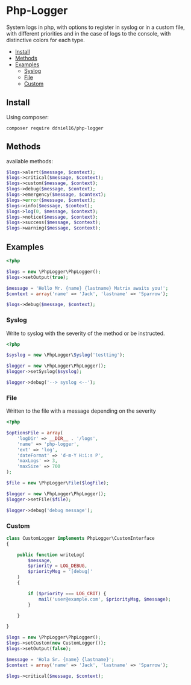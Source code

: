 # Php-Logger

System logs in php, with options to register in syslog or in a custom file, with different priorities and in the case of logs to the console, with distinctive colors for each type.

* [Install](#install)
* [Methods](#methods)
* [Examples](#examples)
  * [Syslog](#syslog)
  * [File](#file)
  * [Custom](#custom)

## Install

Using composer:

````
composer require ddniel16/php-logger
````

## Methods

available methods:

````php
$logs->alert($message, $context);
$logs->critical($message, $context);
$logs->custom($message, $context);
$logs->debug($message, $context);
$logs->emergency($message, $context);
$logs->error($message, $context);
$logs->info($message, $context);
$logs->log(0, $message, $context);
$logs->notice($message, $context);
$logs->success($message, $context);
$logs->warning($message, $context);
````

## Examples

````php
<?php

$logs = new \PhpLogger\PhpLogger();
$logs->setOutput(true);

$message = 'Hello Mr. {name} {lastname} Matrix awaits you!';
$context = array('name' => 'Jack', 'lastname' => 'Sparrow');

$logs->debug($message, $context);

````

### Syslog

Write to syslog with the severity of the method or be instructed.

````php
<?php

$syslog = new \PhpLogger\Syslog('testting');

$logger = new \PhpLogger\PhpLogger();
$logger->setSyslog($syslog);

$logger->debug('--> syslog <--');

````

### File

Written to the file with a message depending on the severity

````php
<?php

$optionsFile = array(
    'logDir' => __DIR__ . '/logs',
    'name' => 'php-logger',
    'ext' => 'log',
    'dateFormat' => 'd-m-Y H:i:s P',
    'maxLogs' => 3,
    'maxSize' => 700
);

$file = new \PhpLogger\File($logFile);

$logger = new \PhpLogger\PhpLogger();
$logger->setFile($file);

$logger->debug('debug message');

````

### Custom


````php
class CustomLogger implements PhpLogger\CustomInterface
{

    public function writeLog(
        $message,
        $priority = LOG_DEBUG,
        $priorityMsg = '[debug]'
    )
    {

        if ($priority === LOG_CRIT) {
            mail('user@example.com', $priorityMsg, $message);
        }

    }

}

$logs = new \PhpLogger\PhpLogger();
$logs->setCustom(new CustomLogger());
$logs->setOutput(false);

$message = 'Hola Sr. {name} {lastname}';
$context = array('name' => 'Jack', 'lastname' => 'Sparrow');

$logs->critical($message, $context);

````

